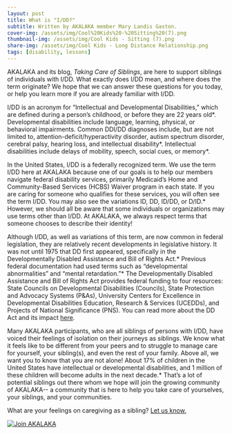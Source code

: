 ```yaml
---
layout: post
title: What is "I/DD?"
subtitle: Written by AKALAKA member Mary Landis Gaston.
cover-img: /assets/img/Cool%20Kids%20-%20Sitting%20(7).png
thumbnail-img: /assets/img/Cool Kids - Sitting (7).png
share-img: /assets/img/Cool Kids - Long Distance Relationship.png
tags: [disability, lessons]
---
```


AKALAKA and its blog, *Taking Care of Siblings*, are here to support siblings of individuals with I/DD. What exactly does I/DD mean, and where does the term originate? We hope that we can answer these questions for you today, or help you learn more if you are already familiar with I/DD.

I/DD is an acronym for “Intellectual and Developmental Disabilities,” which are defined during a person’s childhood, or before they are 22 years old*. Developmental disabilities include language, learning, physical, or behavioral impairments. Common DDI/DD diagnoses include, but are not limited to, attention-deficit/hyperactivity disorder, autism spectrum disorder, cerebral palsy, hearing loss, and intellectual disability*. Intellectual disabilities include delays of mobility, speech, social cues, or memory*.

In the United States, I/DD is a federally recognized term. We use the term I/DD here at AKALAKA because one of our goals is to help our members navigate federal disability services, primarily Medicaid’s Home and Community-Based Services (HCBS) Waiver program in each state. If you are caring for someone who qualifies for these services, you will often see the term I/DD. You may also see the variations ID, DD, ID/DD, or D/ID.* However, we should all be aware that some individuals or organizations may use terms other than I/DD. At AKALAKA, we always respect terms that someone chooses to describe their identity!

Although I/DD, as well as variations of this term, are now common in federal legislation, they are relatively recent developments in legislative history. It was not until 1975 that DD first appeared, specifically in the Developmentally Disabled Assistance and Bill of Rights Act.* Previous federal documentation had used terms such as “developmental abnormalities” and “mental retardation.”* The Developmentally Disabled Assistance and Bill of Rights Act provides federal funding to four resources: State Councils on Developmental Disabilities (Councils), State Protection and Advocacy Systems (P&As), University Centers for Excellence in Developmental Disabilities Education, Research & Services (UCEDDs), and Projects of National Significance (PNS). You can read more about the DD Act and its impact [here](https://acl.gov/about-acl/authorizing-statutes/developmental-disabilities-assistance-and-bill-rights-act-2000).

Many AKALAKA participants, who are all siblings of persons with I/DD, have voiced their feelings of isolation on their journeys as siblings. We know what it feels like to be different from your peers and to struggle to manage care for yourself, your sibling(s), and even the rest of your family. Above all, we want you to know that you are not alone! About 17% of children in the United States have intellectual or developmental disabilities, and 1 million of these children will become adults in the next decade.* That’s a lot of potential siblings out there whom we hope will join the growing community of AKALAKA-- a community that is here to help you take care of yourselves, your siblings, and your communities.

What are your feelings on caregiving as a sibling? [Let us know.](https://us20.list-manage.com/survey?u=df5b2f10222fd12b13be0ec78&id=80a5fa0b7c&attribution=false)

[![Join AKALAKA](https://raw.githubusercontent.com/akalakaco/akalakaco.github.io/master/assets/img/Cool%20Kids%20-%20Long%20Distance%20Relationship.png)](https://us20.list-manage.com/survey?u=df5b2f10222fd12b13be0ec78&id=80a5fa0b7c&attribution=false)
